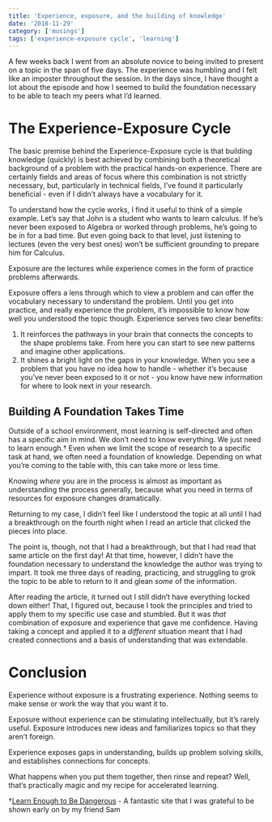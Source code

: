 ```yaml
---
title: 'Experience, exposure, and the building of knowledge'
date: '2018-11-29'
category: ['musings']
tags: ['experience-exposure cycle', 'learning']
---
```


A few weeks back I went from an absolute novice to being invited to present on a topic in the span of five days. The experience was humbling and I felt like an imposter throughout the session. In the days since, I have thought a lot about the episode and how I seemed to build the foundation necessary to be able to teach my peers what I’d learned.

# The Experience-Exposure Cycle

The basic premise behind the Experience-Exposure cycle is that building knowledge (quickly) is best achieved by combining both a theoretical background of a problem with the practical hands-on experience. There are certainly fields and areas of focus where this combination is not strictly necessary, but, particularly in technical fields, I’ve found it particularly beneficial - even if I didn’t always have a vocabulary for it.

To understand how the cycle works, I find it useful to think of a simple example. Let’s say that John is a student who wants to learn calculus. If he’s never been exposed to Algebra or worked through problems, he’s going to be in for a bad time. But even going back to that level, just listening to lectures (even the very best ones) won’t be sufficient grounding to prepare him for Calculus.

Exposure are the lectures while experience comes in the form of practice problems afterwards.

Exposure offers a lens through which to view a problem and can offer the vocabulary necessary to understand the problem. Until you get into practice, and really experience the problem, it’s impossible to know how well you understood the topic though. Experience serves two clear benefits:

1. It reinforces the pathways in your brain that connects the concepts to the shape problems take. From here you can start to see new patterns and imagine other applications.
2. It shines a bright light on the gaps in your knowledge. When you see a problem that you have no idea how to handle - whether it’s because you’ve never been exposed to it or not - you know have new information for where to look next in your research.

## Building A Foundation Takes Time

Outside of a school environment, most learning is self-directed and often has a specific aim in mind. We don’t need to know everything. We just need to learn enough.† Even when we limit the scope of research to a specific task at hand, we often need a foundation of knowledge. Depending on what you’re coming to the table with, this can take more or less time.

Knowing _where_ you are in the process is almost as important as understanding the process generally, because what you need in terms of resources for exposure changes dramatically.

Returning to my case, I didn’t feel like I understood the topic at all until I had a breakthrough on the fourth night when I read an article that clicked the pieces into place.

The point is, though, not that I had a breakthrough, but that I had read that same article on the first day! At that time, however, I didn’t have the foundation necessary to understand the knowledge the author was trying to impart. It took me three days of reading, practicing, and struggling to grok the topic to be able to return to it and glean _some_ of the information.

After reading the article, it turned out I still didn’t have everything locked down either! That, I figured out, because I took the principles and tried to apply them to my specific use case and stumbled. But it was _that_ combination of exposure and experience that gave me confidence. Having taking a concept and applied it to a _different_ situation meant that I had created connections and a basis of understanding that was extendable.

# Conclusion

Experience without exposure is a frustrating experience. Nothing seems to make sense or work the way that you want it to.

Exposure without experience can be stimulating intellectually, but it’s rarely useful. Exposure introduces new ideas and familiarizes topics so that they aren’t foreign.

Experience exposes gaps in understanding, builds up problem solving skills, and establishes connections for concepts.

What happens when you put them together, then rinse and repeat? Well, that’s practically magic and my recipe for accelerated learning.

†[Learn Enough to Be Dangerous](https://www.learnenough.com/) \- A fantastic site that I was grateful to be shown early on by my friend Sam
